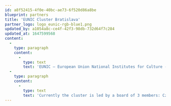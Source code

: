 ```yaml
---
id: a8f52415-4f0e-40bc-ae73-6f520d86a8be
blueprint: partners
title: 'EUNIC Cluster Bratislava'
partner_logo: logo_eunic-rgb-blue1.png
updated_by: a1054a8c-ce4f-42f3-98db-732d64f7c284
updated_at: 1647599568
content:
  -
    type: paragraph
    content:
      -
        type: text
        text: 'EUNIC – European Union National Institutes for Culture - advocates a prominent role of culture in international relations and is a strategic partner of the EU, actively involved in the further definition of European cultural policy. EUNIC is a platform for knowledge sharing and for capacity building amongst its members and partners. The local cluster in Bratislava has active collaborations and will support this project as a partner.'
  -
    type: paragraph
    content:
      -
        type: text
        text: 'Currently the cluster is led by a board of 3 members: Czech Center, Goethe-Institut and Institut Francais.'
---
```

